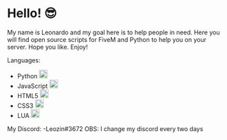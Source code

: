 # Hello! 😎

My name is Leonardo and my goal here is to help people in need. Here you will find open source scripts for FiveM and Python to help you on your server. Hope you like. Enjoy!

Languages:
- Python <img src="https://upload.wikimedia.org/wikipedia/commons/thumb/0/0a/Python.svg/1200px-Python.svg.png" width="20vw" height="20vh">
- JavaScript <img src="https://upload.wikimedia.org/wikipedia/commons/thumb/9/99/Unofficial_JavaScript_logo_2.svg/1200px-Unofficial_JavaScript_logo_2.svg.png" width="20vw" height="20vh">
- HTML5 <img src="https://upload.wikimedia.org/wikipedia/commons/thumb/6/61/HTML5_logo_and_wordmark.svg/1200px-HTML5_logo_and_wordmark.svg.png" width="20vw" height="20vh">
- CSS3 <img src="https://upload.wikimedia.org/wikipedia/commons/thumb/d/d5/CSS3_logo_and_wordmark.svg/1200px-CSS3_logo_and_wordmark.svg.png" width="20vw" height="20vh">
- LUA <img src="https://upload.wikimedia.org/wikipedia/commons/thumb/c/cf/Lua-Logo.svg/1200px-Lua-Logo.svg.png" width="20vw" height="20vh">

My Discord:
-Leozin#3672
OBS: I change my discord every two days 
